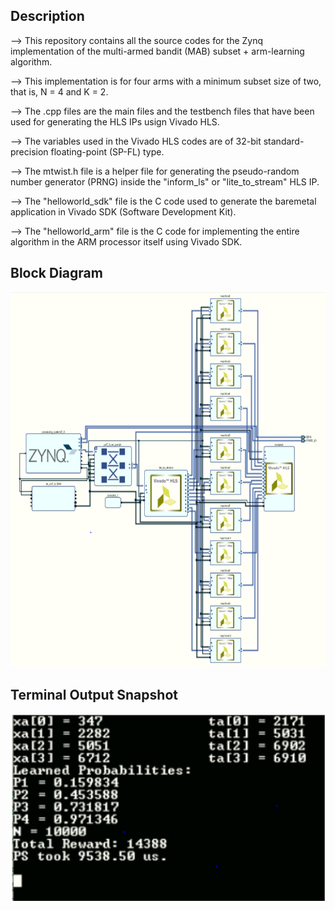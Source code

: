 ## Description

--> This repository contains all the source codes for the Zynq implementation of the multi-armed bandit (MAB) subset + arm-learning algorithm.

--> This implementation is for four arms with a minimum subset size of two, that is, N = 4 and K = 2.

--> The .cpp files are the main files and the testbench files that have been used for generating the HLS IPs usign Vivado HLS.

--> The variables used in the Vivado HLS codes are of 32-bit standard-precision floating-point (SP-FL) type.

--> The mtwist.h file is a helper file for generating the pseudo-random number generator (PRNG) inside the "inform_ls" or "lite_to_stream" HLS IP.

--> The "helloworld_sdk" file is the C code used to generate the baremetal application in Vivado SDK (Software Development Kit).

--> The "helloworld_arm" file is the C code for implementing the entire algorithm in the ARM processor itself using Vivado SDK.

## Block Diagram

<img src="images/asl_bd.png" height="600" >

## Terminal Output Snapshot

<img src="images/asl_output.PNG" height="300" >
